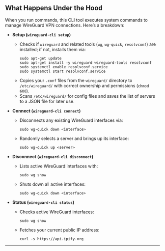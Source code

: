 ## What Happens Under the Hood

When you run commands, this CLI tool executes system commands to manage WireGuard VPN connections. Here’s a breakdown:

- **Setup (`wireguard-cli setup`)**
  - Checks if `wireguard` and related tools (`wg`, `wg-quick`, `resolvconf`) are installed; if not, installs them via:
    ```
    sudo apt-get update
    sudo apt-get install -y wireguard wireguard-tools resolvconf
    sudo systemctl enable resolvconf.service
    sudo systemctl start resolvconf.service
    ```
  - Copies your `.conf` files from the `wireguard/` directory to `/etc/wireguard/` with correct ownership and permissions (`chmod 600`).
  - Scans `/etc/wireguard/` for config files and saves the list of servers to a JSON file for later use.

- **Connect (`wireguard-cli connect`)**
  - Disconnects any existing WireGuard interfaces via:
    ```
    sudo wg-quick down <interface>
    ```
  - Randomly selects a server and brings up its interface:
    ```
    sudo wg-quick up <server>
    ```

- **Disconnect (`wireguard-cli disconnect`)**
  - Lists active WireGuard interfaces with:
    ```
    sudo wg show
    ```
  - Shuts down all active interfaces:
    ```
    sudo wg-quick down <interface>
    ```

- **Status (`wireguard-cli status`)**
  - Checks active WireGuard interfaces:
    ```
    sudo wg show
    ```
  - Fetches your current public IP address:
    ```
    curl -s https://api.ipify.org
    ```

---

